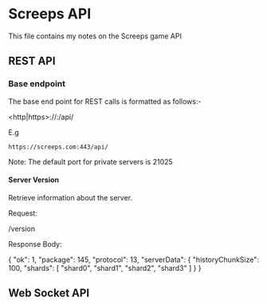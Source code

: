 # Screeps API
This file contains my notes on the Screeps game API

## REST API

### Base endpoint
The base end point for REST calls is formatted as follows:-

  <http|https>://<hosts>:<port>/api/

E.g

    https://screeps.com:443/api/

Note: The default port for private servers is 21025

#### Server Version
Retrieve information about the server.

Request:

  <rest-base-endpoint>/version

Response Body:

  {
    "ok": 1,
    "package": 145,
    "protocol": 13,
    "serverData": {
      "historyChunkSize": 100,
      "shards": [
        "shard0",
        "shard1",
        "shard2",
        "shard3"
      ]
    }
  }

## Web Socket API

